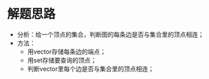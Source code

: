 # 解题思路
- 分析：给一个顶点的集合，判断图的每条边是否与集合里的顶点相连；
- 方法：
	- 用vector存储每条边的端点；
	- 用set存储要查询的顶点；
	- 判断vector里每个边是否与集合里的顶点相连；